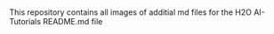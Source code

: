 #  

This repository contains all images of additial md files for the H2O AI-Tutorials README.md file 
